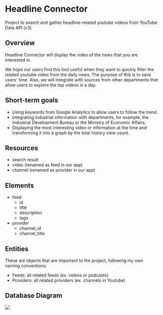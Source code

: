 # Headline Connector

Project to search and gather headline-related youtube videos from YouTube Data API (v3)

## Overview

Headline Connector will display the video of the news that you are interested in. 

We hope our users find this tool useful when they want to quickly filter the related youtube video from the daily news. The purpose of this is to save users' time. Also, we will integrate with sources from other departments that allow users to explore the top videos in a day.

## Short-term goals

- Using keywords from Google Analytics to allow users to follow the trend.
- Integrating industrial information with departments, for example, the Industrial Development Bureau or the Ministry of Economic Affairs.
- Displaying the most interesting video or information at the time and transforming it into a graph by the total history view count.

## Resources

- search result
- video (renamed as feed in our app)
- channel (renamed as provider in our app)

## Elements

- feed
  - id
  - title
  - description
  - tags
- provider
  - channel_id
  - channel_title

## Entities

These are objects that are important to the project, following my own naming conventions:

- Feeds: all related feeds (ex. videos or podcasts)
- Providers: all related providers (ex. channels in Youtube)

## Database Diagram
![](https://i.imgur.com/0Zh7bZD.png)
